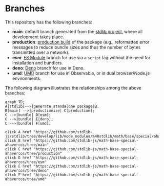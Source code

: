 <!--

@license Apache-2.0

Copyright (c) 2022 The Stdlib Authors.

Licensed under the Apache License, Version 2.0 (the "License");
you may not use this file except in compliance with the License.
You may obtain a copy of the License at

    http://www.apache.org/licenses/LICENSE-2.0

Unless required by applicable law or agreed to in writing, software
distributed under the License is distributed on an "AS IS" BASIS,
WITHOUT WARRANTIES OR CONDITIONS OF ANY KIND, either express or implied.
See the License for the specific language governing permissions and
limitations under the License.

-->

# Branches

This repository has the following branches:

-   **main**: default branch generated from the [stdlib project][stdlib-url], where all development takes place.
-   **production**: [production build][production-url] of the package (e.g., reformatted error messages to reduce bundle sizes and thus the number of bytes transmitted over a network).
-   **esm**: [ES Module][esm-url] branch for use via a `script` tag without the need for installation and bundlers.
-   **deno**: [Deno][deno-url] branch for use in Deno.
-   **umd**: [UMD][umd-url] branch for use in Observable, or in dual browser/Node.js environments.

The following diagram illustrates the relationships among the above branches:

```mermaid
graph TD;
A[stdlib]-->|generate standalone package|B;
B[main] -->|productionize| C[production];
C -->|bundle| D[esm];
C -->|bundle| E[deno];
C -->|bundle| F[umd];

click A href "https://github.com/stdlib-js/stdlib/tree/develop/lib/node_modules/%40stdlib/math/base/special/ahavercos"
click B href "https://github.com/stdlib-js/math-base-special-ahavercos/tree/main"
click C href "https://github.com/stdlib-js/math-base-special-ahavercos/tree/production"
click D href "https://github.com/stdlib-js/math-base-special-ahavercos/tree/esm"
click E href "https://github.com/stdlib-js/math-base-special-ahavercos/tree/deno"
click F href "https://github.com/stdlib-js/math-base-special-ahavercos/tree/umd"
```

[stdlib-url]: https://github.com/stdlib-js/stdlib/tree/develop/lib/node_modules/%40stdlib/math/base/special/ahavercos
[production-url]: https://github.com/stdlib-js/math-base-special-ahavercos/tree/production
[deno-url]: https://github.com/stdlib-js/math-base-special-ahavercos/tree/deno
[umd-url]: https://github.com/stdlib-js/math-base-special-ahavercos/tree/umd
[esm-url]: https://github.com/stdlib-js/math-base-special-ahavercos/tree/esm